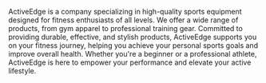 ActiveEdge is a company specializing in high-quality sports equipment designed for fitness enthusiasts of all levels. We offer a wide range of products, from gym apparel to professional training gear. Committed to providing durable, effective, and stylish products, ActiveEdge supports you on your fitness journey, helping you achieve your personal sports goals and improve overall health. Whether you're a beginner or a professional athlete, ActiveEdge is here to empower your performance and elevate your active lifestyle.







